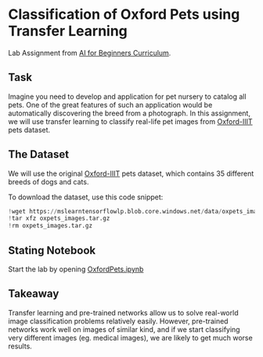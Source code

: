 # Classification of Oxford Pets using Transfer Learning

Lab Assignment from [AI for Beginners Curriculum](https://github.com/microsoft/ai-for-beginners).

## Task

Imagine you need to develop and application for pet nursery to catalog all pets. One of the great features of such an application would be automatically discovering the breed from a photograph. In this assignment, we will use transfer learning to classify real-life pet images from [Oxford-IIIT](https://www.robots.ox.ac.uk/~vgg/data/pets/) pets dataset.

## The Dataset

We will use the original [Oxford-IIIT](https://www.robots.ox.ac.uk/~vgg/data/pets/) pets dataset, which contains 35 different breeds of dogs and cats.

To download the dataset, use this code snippet:

```python
!wget https://mslearntensorflowlp.blob.core.windows.net/data/oxpets_images.tar.gz
!tar xfz oxpets_images.tar.gz
!rm oxpets_images.tar.gz
```

## Stating Notebook

Start the lab by opening [OxfordPets.ipynb](OxfordPets.ipynb)

## Takeaway

Transfer learning and pre-trained networks allow us to solve real-world image classification problems relatively easily. However, pre-trained networks work well on images of similar kind, and if we start classifying very different images (eg. medical images), we are likely to get much worse results.
